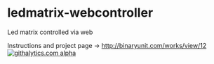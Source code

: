 ledmatrix-webcontroller
=======================

Led matrix controlled via web

Instructions and project page -> http://binaryunit.com/works/view/12
[![githalytics.com alpha](https://cruel-carlota.pagodabox.com/e59b5757a04720a996bb2cc25812e798 "githalytics.com")](http://githalytics.com/7Ds7/ledmatrix-webcontroller)

